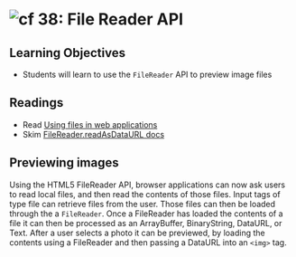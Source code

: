 ![cf](http://i.imgur.com/7v5ASc8.png) 38: File Reader API
====

## Learning Objectives
* Students will learn to use the `FileReader` API to preview image files 

## Readings
* Read [Using files in web applications](https://developer.mozilla.org/en-US/docs/Using_files_from_web_applications)
* Skim [FileReader.readAsDataURL docs](https://developer.mozilla.org/en-US/docs/Web/API/FileReader/readAsDataURL)

## Previewing images
Using the HTML5 FileReader API, browser applications can now ask users to read
local files, and then read the contents of those files. Input tags of type file
can retrieve files from the user. Those files can then be loaded through the
a `FileReader`. Once a FileReader has loaded the contents of a file it can then
be processed as an ArrayBuffer, BinaryString, DataURL, or Text. After a user
selects a photo it can be previewed, by loading the contents using a FileReader
and then passing a DataURL into an `<img>` tag.
